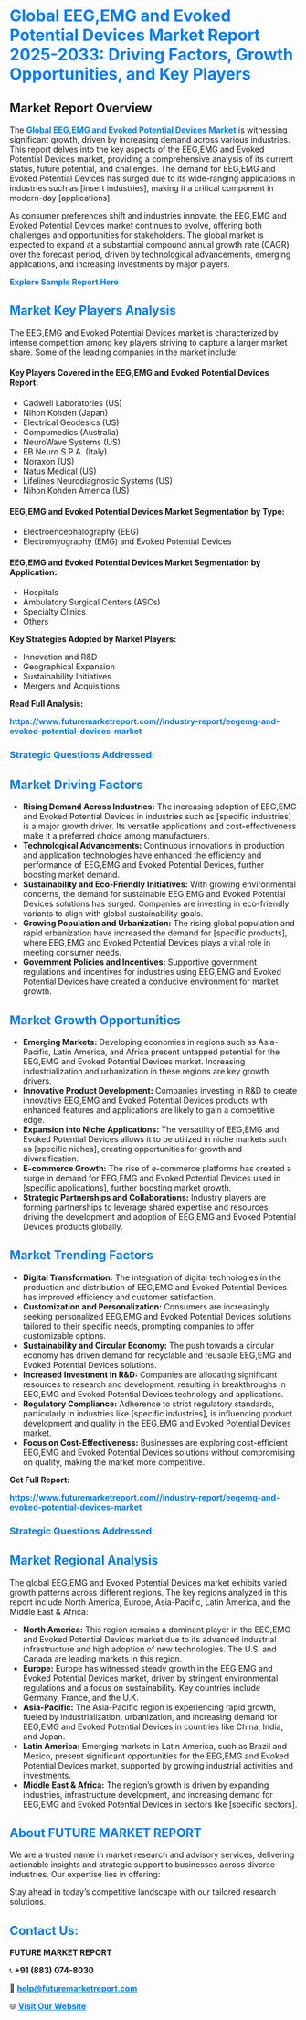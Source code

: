 <h1 style="color: #007BFF;">Global EEG,EMG and Evoked Potential Devices Market Report 2025-2033: Driving Factors, Growth Opportunities, and Key Players</h1>

<section id="overview">
<h2>Market Report Overview</h2>
<p>The <a href="https://www.futuremarketreport.com//industry-report/eegemg-and-evoked-potential-devices-market" style="color: #007BFF; text-decoration: none;"><strong>Global EEG,EMG and Evoked Potential Devices Market</strong></a> is witnessing significant growth, driven by increasing demand across various industries. This report delves into the key aspects of the EEG,EMG and Evoked Potential Devices market, providing a comprehensive analysis of its current status, future potential, and challenges. The demand for EEG,EMG and Evoked Potential Devices has surged due to its wide-ranging applications in industries such as [insert industries], making it a critical component in modern-day [applications].</p>
<p>As consumer preferences shift and industries innovate, the EEG,EMG and Evoked Potential Devices market continues to evolve, offering both challenges and opportunities for stakeholders. The global market is expected to expand at a substantial compound annual growth rate (CAGR) over the forecast period, driven by technological advancements, emerging applications, and increasing investments by major players.</p>
</section>

<section id="overview">
<p><a href="https://www.futuremarketreport.com//request-sample/reportId=82797" style="color: #007BFF; text-decoration: none;"><strong>Explore Sample Report Here</strong></a></p>
</section>

<section id="key-players">
<h2 style="color: #007BFF;">Market Key Players Analysis</h2>
<p>The EEG,EMG and Evoked Potential Devices market is characterized by intense competition among key players striving to capture a larger market share. Some of the leading companies in the market include:</p>
<h4>Key Players Covered in the EEG,EMG and Evoked Potential Devices Report:</h4>
<ul><li>Cadwell Laboratories (US)</li><li>Nihon Kohden (Japan)</li><li>Electrical Geodesics (US)</li><li>Compumedics (Australia)</li><li>NeuroWave Systems (US)</li><li>EB Neuro S.P.A. (Italy)</li><li>Noraxon (US)</li><li>Natus Medical (US)</li><li>Lifelines Neurodiagnostic Systems (US)</li><li>Nihon Kohden America (US)</li></ul>
<h4>EEG,EMG and Evoked Potential Devices Market Segmentation by Type:</h4>
<ul><li>Electroencephalography (EEG)</li><li>Electromyography (EMG) and Evoked Potential Devices</li></ul>

<h4>EEG,EMG and Evoked Potential Devices Market Segmentation by Application:</h4>
<ul><li>Hospitals</li><li>Ambulatory Surgical Centers (ASCs)</li><li>Specialty Clinics</li><li>Others</li></ul>
<p><strong>Key Strategies Adopted by Market Players:</strong></p>
<ul>
<li>Innovation and R&D</li>
<li>Geographical Expansion</li>
<li>Sustainability Initiatives</li>
<li>Mergers and Acquisitions</li>
</ul>
</section>

<section>
<p><strong>Read Full Analysis: </strong></p><a href="https://www.futuremarketreport.com//industry-report/eegemg-and-evoked-potential-devices-market" style="color: #007BFF; text-decoration: none;"><strong>https://www.futuremarketreport.com//industry-report/eegemg-and-evoked-potential-devices-market</strong></a>
<h3 style="color: #007BFF;">Strategic Questions Addressed:</h3>
</section>

<section id="driving-factors">
<h2 style="color: #007BFF;">Market Driving Factors</h2>
<ul>
<li><strong>Rising Demand Across Industries:</strong> The increasing adoption of EEG,EMG and Evoked Potential Devices in industries such as [specific industries] is a major growth driver. Its versatile applications and cost-effectiveness make it a preferred choice among manufacturers.</li>
<li><strong>Technological Advancements:</strong> Continuous innovations in production and application technologies have enhanced the efficiency and performance of EEG,EMG and Evoked Potential Devices, further boosting market demand.</li>
<li><strong>Sustainability and Eco-Friendly Initiatives:</strong> With growing environmental concerns, the demand for sustainable EEG,EMG and Evoked Potential Devices solutions has surged. Companies are investing in eco-friendly variants to align with global sustainability goals.</li>
<li><strong>Growing Population and Urbanization:</strong> The rising global population and rapid urbanization have increased the demand for [specific products], where EEG,EMG and Evoked Potential Devices plays a vital role in meeting consumer needs.</li>
<li><strong>Government Policies and Incentives:</strong> Supportive government regulations and incentives for industries using EEG,EMG and Evoked Potential Devices have created a conducive environment for market growth.</li>
</ul>
</section>

<section id="growth-opportunities">
<h2 style="color: #007BFF;">Market Growth Opportunities</h2>
<ul>
<li><strong>Emerging Markets:</strong> Developing economies in regions such as Asia-Pacific, Latin America, and Africa present untapped potential for the EEG,EMG and Evoked Potential Devices market. Increasing industrialization and urbanization in these regions are key growth drivers.</li>
<li><strong>Innovative Product Development:</strong> Companies investing in R&D to create innovative EEG,EMG and Evoked Potential Devices products with enhanced features and applications are likely to gain a competitive edge.</li>
<li><strong>Expansion into Niche Applications:</strong> The versatility of EEG,EMG and Evoked Potential Devices allows it to be utilized in niche markets such as [specific niches], creating opportunities for growth and diversification.</li>
<li><strong>E-commerce Growth:</strong> The rise of e-commerce platforms has created a surge in demand for EEG,EMG and Evoked Potential Devices used in [specific applications], further boosting market growth.</li>
<li><strong>Strategic Partnerships and Collaborations:</strong> Industry players are forming partnerships to leverage shared expertise and resources, driving the development and adoption of EEG,EMG and Evoked Potential Devices products globally.</li>
</ul>
</section>

<section id="trending-factors">
<h2 style="color: #007BFF;">Market Trending Factors</h2>
<ul>
<li><strong>Digital Transformation:</strong> The integration of digital technologies in the production and distribution of EEG,EMG and Evoked Potential Devices has improved efficiency and customer satisfaction.</li>
<li><strong>Customization and Personalization:</strong> Consumers are increasingly seeking personalized EEG,EMG and Evoked Potential Devices solutions tailored to their specific needs, prompting companies to offer customizable options.</li>
<li><strong>Sustainability and Circular Economy:</strong> The push towards a circular economy has driven demand for recyclable and reusable EEG,EMG and Evoked Potential Devices solutions.</li>
<li><strong>Increased Investment in R&D:</strong> Companies are allocating significant resources to research and development, resulting in breakthroughs in EEG,EMG and Evoked Potential Devices technology and applications.</li>
<li><strong>Regulatory Compliance:</strong> Adherence to strict regulatory standards, particularly in industries like [specific industries], is influencing product development and quality in the EEG,EMG and Evoked Potential Devices market.</li>
<li><strong>Focus on Cost-Effectiveness:</strong> Businesses are exploring cost-efficient EEG,EMG and Evoked Potential Devices solutions without compromising on quality, making the market more competitive.</li>
</ul>
</section>

<section>
<p><strong>Get Full Report: </strong></p><a href="https://www.futuremarketreport.com//industry-report/eegemg-and-evoked-potential-devices-market" style="color: #007BFF; text-decoration: none;"><strong>https://www.futuremarketreport.com//industry-report/eegemg-and-evoked-potential-devices-market</strong></a>
<h3 style="color: #007BFF;">Strategic Questions Addressed:</h3>
</section>


<section id="regional-analysis">
<h2 style="color: #007BFF;">Market Regional Analysis</h2>
<p>The global EEG,EMG and Evoked Potential Devices market exhibits varied growth patterns across different regions. The key regions analyzed in this report include North America, Europe, Asia-Pacific, Latin America, and the Middle East & Africa:</p>
<ul>
<li><strong>North America:</strong> This region remains a dominant player in the EEG,EMG and Evoked Potential Devices market due to its advanced industrial infrastructure and high adoption of new technologies. The U.S. and Canada are leading markets in this region.</li>
<li><strong>Europe:</strong> Europe has witnessed steady growth in the EEG,EMG and Evoked Potential Devices market, driven by stringent environmental regulations and a focus on sustainability. Key countries include Germany, France, and the U.K.</li>
<li><strong>Asia-Pacific:</strong> The Asia-Pacific region is experiencing rapid growth, fueled by industrialization, urbanization, and increasing demand for EEG,EMG and Evoked Potential Devices in countries like China, India, and Japan.</li>
<li><strong>Latin America:</strong> Emerging markets in Latin America, such as Brazil and Mexico, present significant opportunities for the EEG,EMG and Evoked Potential Devices market, supported by growing industrial activities and investments.</li>
<li><strong>Middle East & Africa:</strong> The region’s growth is driven by expanding industries, infrastructure development, and increasing demand for EEG,EMG and Evoked Potential Devices in sectors like [specific sectors].</li>
</ul>
</section>

<footer>
<h2 style="color: #007BFF;">About FUTURE MARKET REPORT</h2>
<p>We are a trusted name in market research and advisory services, delivering actionable insights and strategic support to businesses across diverse industries. Our expertise lies in offering:</p>

<p>Stay ahead in today’s competitive landscape with our tailored research solutions.</p>

<h2 style="color: #007BFF;">Contact Us:</h2>
<p><strong>FUTURE MARKET REPORT</strong></p>
<p>📞 <strong>+91 (883) 074-8030</strong></p>
<p>📧 <strong><a href="mailto:help@futuremarketreport.com" style="color: #007BFF;">help@futuremarketreport.com</a></strong></p>
<p>🌐 <strong><a href="https://www.futuremarketreport.com/" style="color: #007BFF;">Visit Our Website</a></strong></p>
</footer>